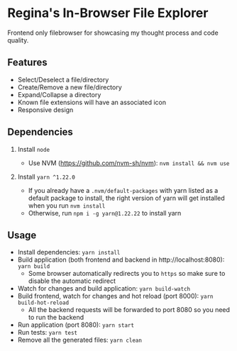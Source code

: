 # Regina's In-Browser File Explorer
Frontend only filebrowser for showcasing my thought process and code quality.

## Features
- Select/Deselect a file/directory
- Create/Remove a new file/directory
- Expand/Collapse a directory
- Known file extensions will have an associated icon
- Responsive design

## Dependencies
1. Install `node`
    - Use NVM (https://github.com/nvm-sh/nvm): `nvm install && nvm use`

2. Install `yarn ^1.22.0`
    - If you already have a `.nvm/default-packages` with yarn listed as a default package to install, the right version of yarn will get installed when you run `nvm install`
    - Otherwise, run `npm i -g yarn@1.22.22` to install yarn

## Usage
- Install dependencies: `yarn install`
- Build application (both frontend and backend in http://localhost:8080): `yarn build`
    - Some browser automatically redirects you to `https` so make sure to disable the automatic redirect
- Watch for changes and build application: `yarn build-watch`
- Build frontend, watch for changes and hot reload (port 8000): `yarn build-hot-reload`
    - All the backend requests will be forwarded to port 8080 so you need to run the backend
- Run application (port 8080): `yarn start`
- Run tests: `yarn test`
- Remove all the generated files: `yarn clean`

